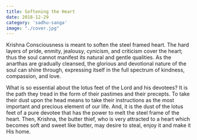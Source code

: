```yaml
---
title: Softening the Heart
date: 2018-12-29
category: 'sadhu-sanga'
image: "./cover.jpg"
---
```


Krishna Consciousness is meant to soften the steel framed heart. The hard layers of pride, enmity, jealousy, cynicism, and criticism cover the heart; thus the soul cannot manifest its natural and gentle qualities. As the anarthas are gradually cleansed, the glorious and devotional nature of the soul can shine through, expressing itself in the full spectrum of kindness, compassion, and love.

What is so essential about the lotus feet of the Lord and his devotees? It is the path they tread in the form of their pastimes and their precepts. To take their dust upon the head means to take their instructions as the most important and precious element of our life. And, it is the dust of the lotus feet of a pure devotee that has the power to melt the steel frame of the heart. Then, Krishna, the butter thief, who is very attracted to a heart which becomes soft and sweet like butter, may desire to steal, enjoy it and make it His home.